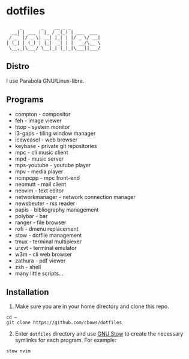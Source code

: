 # dotfiles

```
     _       _    __ _ _           
  __| | ___ | |_ / _(_) | ___  ___ 
 / _` |/ _ \| __| |_| | |/ _ \/ __|
| (_| | (_) | |_|  _| | |  __/\__ \
 \__,_|\___/ \__|_| |_|_|\___||___/
```

## Distro

I use Parabola GNU/Linux-libre.

## Programs

* compton - compositor
* feh - image viewer
* htop - system monitor
* i3-gaps - tiling window manager
* iceweasel - web browser
* keybase - private git repositories
* mpc - cli music client
* mpd - music server
* mps-youtube - youtube player
* mpv - media player
* ncmpcpp - mpc front-end
* neomutt - mail client
* neovim - text editor
* networkmanager - network connection manager
* newsbeuter - rss reader
* papis - bibliography management
* polybar - bar
* ranger - file browser
* rofi - dmenu replacement
* stow - dotfile management
* tmux - terminal multiplexer
* urxvt - terminal emulator
* w3m - cli web browser
* zathura - pdf viewer
* zsh - shell
* many little scripts...

## Installation

1. Make sure you are in your home directory and clone this repo.

```
cd ~
git clone https://github.com/cbows/dotfiles
```

2. Enter `dotfiles` directory and use [GNU Stow](https://www.gnu.org/software/stow/) to create the necessary symlinks for each program. For example:

```
stow nvim
```
